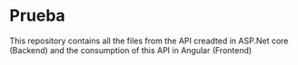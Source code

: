 # Prueba
This repository contains all the files from the API creadted in ASP.Net core (Backend)
and the consumption of this API in Angular (Frontend)
